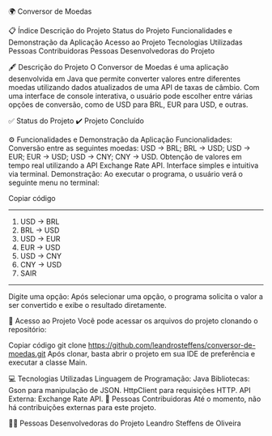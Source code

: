 🌍 Conversor de Moedas


📋 Índice
Descrição do Projeto
Status do Projeto
Funcionalidades e Demonstração da Aplicação
Acesso ao Projeto
Tecnologias Utilizadas
Pessoas Contribuidoras
Pessoas Desenvolvedoras do Projeto

🖋️ Descrição do Projeto
O Conversor de Moedas é uma aplicação desenvolvida em Java que permite converter valores entre diferentes moedas utilizando dados atualizados de uma API de taxas de câmbio. Com uma interface de console interativa, o usuário pode escolher entre várias opções de conversão, como de USD para BRL, EUR para USD, e outras.

✅ Status do Projeto
✔️ Projeto Concluído

⚙️ Funcionalidades e Demonstração da Aplicação
Funcionalidades:
Conversão entre as seguintes moedas:
USD -> BRL;
BRL -> USD;
USD -> EUR;
EUR -> USD;
USD -> CNY;
CNY -> USD.
Obtenção de valores em tempo real utilizando a API Exchange Rate API.
Interface simples e intuitiva via terminal.
Demonstração:
Ao executar o programa, o usuário verá o seguinte menu no terminal:

Copiar código
*******************
1) USD -> BRL
2) BRL -> USD
3) USD -> EUR
4) EUR -> USD
5) USD -> CNY
6) CNY -> USD
7) SAIR
*******************
Digite uma opção:
Após selecionar uma opção, o programa solicita o valor a ser convertido e exibe o resultado diretamente.

🔗 Acesso ao Projeto
Você pode acessar os arquivos do projeto clonando o repositório:

Copiar código
git clone https://github.com/leandrosteffens/conversor-de-moedas.git
Após clonar, basta abrir o projeto em sua IDE de preferência e executar a classe Main.

💻 Tecnologias Utilizadas
Linguagem de Programação: Java
Bibliotecas:
Gson para manipulação de JSON.
HttpClient para requisições HTTP.
API Externa: Exchange Rate API.
👥 Pessoas Contribuidoras
Até o momento, não há contribuições externas para este projeto.

👨‍💻 Pessoas Desenvolvedoras do Projeto
Leandro Steffens de Oliveira

